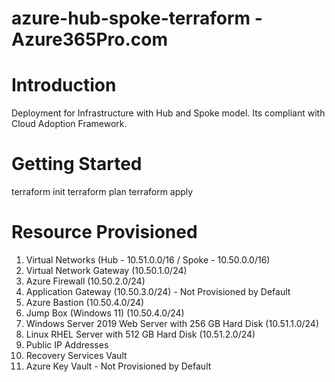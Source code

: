 # azure-hub-spoke-terraform - Azure365Pro.com 

# Introduction 
Deployment for  Infrastructure with Hub and Spoke model. Its compliant with Cloud Adoption Framework.

# Getting Started

terraform init
terraform plan 
terraform apply

# Resource Provisioned 

1.  Virtual Networks (Hub - 10.51.0.0/16  / Spoke - 10.50.0.0/16)
2.  Virtual Network Gateway (10.50.1.0/24)
3.  Azure Firewall (10.50.2.0/24)
4.  Application Gateway (10.50.3.0/24) - Not Provisioned by Default
5.  Azure Bastion (10.50.4.0/24)
6.  Jump Box (Windows 11) (10.50.4.0/24)
7.  Windows Server 2019 Web Server with 256 GB Hard Disk (10.51.1.0/24) 
8.  Linux RHEL Server with 512 GB Hard Disk (10.51.2.0/24) 
9.  Public IP Addresses
10. Recovery Services Vault
11. Azure Key Vault - Not Provisioned by Default

